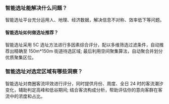 ### 智能选址能解决什么问题？
智能选址平台充分运用人、地理、经济数据，解决信息不对称、效率低下等问题。

#### 智能选址如何做选址推荐？
智能选址采用 5C 选址方法进行多因素综合评分，配以多维筛选过滤条件，自动推荐出精确至 150m*150m 街道待选区域; 最后利用空间聚集算法，自动聚合并划分优质聚集区位。

### 智能选址对选定区域有哪些洞察？
智能选址对商圈客流坪效进行评分，同时提供月份、周度、全日 24 时的客流潮汐变化，辅助判定高峰和低谷期间; 结合客流构成分析，帮助评估你的意向客群在客流中的浓度和占比。